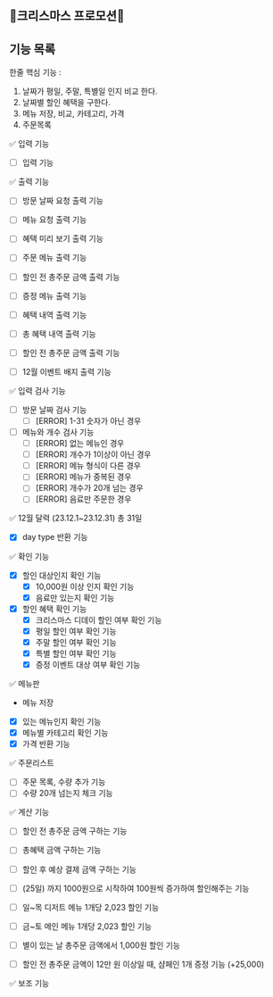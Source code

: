 ## 🎄크리스마스 프로모션🎁

## 기능 목록

한줄 핵심 기능 :

1. 날짜가 평일, 주말, 특별일 인지 비교 한다.
2. 날짜별 할인 혜택을 구한다.
3. 메뉴 저장, 비교, 카테고리, 가격
4. 주문목록

✅ 입력 기능

- [ ] 입력 기능

✅ 출력 기능

- [ ] 방문 날짜 요청 출력 기능
- [ ] 메뉴 요청 출력 기능

- [ ] 혜택 미리 보기 출력 기능

- [ ] 주문 메뉴 출력 기능
- [ ] 할인 전 총주문 금액 출력 기능
- [ ] 증정 메뉴 출력 기능
- [ ] 혜택 내역 출력 기능
- [ ] 총 혜택 내역 출력 기능
- [ ] 할인 전 총주문 금액 출력 기능
- [ ] 12월 이벤트 배지 출력 기능

✅ 입력 검사 기능

- [ ] 방문 날짜 검사 기능
    - [ ] [ERROR] 1-31 숫자가 아닌 경우
- [ ] 메뉴와 개수 검사 기능
    - [ ] [ERROR] 없는 메뉴인 경우
    - [ ] [ERROR] 개수가 1이상이 아닌 경우
    - [ ] [ERROR] 메뉴 형식이 다른 경우
    - [ ] [ERROR] 메뉴가 중복된 경우
    - [ ] [ERROR] 개수가 20개 넘는 경우
    - [ ] [ERROR] 음료만 주문한 경우

✅ 12월 달력 (23.12.1~23.12.31) 총 31일

- [x] day type 반환 기능

✅ 확인 기능

- [x] 할인 대상인지 확인 기능
    - [X] 10,000원 이상 인지 확인 기능
    - [x] 음료만 있는지 확인 기능
- [x] 할인 혜택 확인 기능
    - [x] 크리스마스 디데이 할인 여부 확인 기능
    - [x] 평일 할인 여부 확인 기능
    - [x] 주말 할인 여부 확인 기능
    - [X] 특별 할인 여부 확인 기능
    - [x] 증정 이벤트 대상 여부 확인 기능

✅ 메뉴판

- 메뉴 저장
- [x] 있는 메뉴인지 확인 기능
- [x] 메뉴별 카테고리 확인 기능
- [x] 가격 반환 기능

✅ 주문리스트

- [ ] 주문 목록, 수량 추가 기능
- [ ] 수량 20개 넘는지 체크 기능

✅ 계산 기능

- [ ] 할인 전 총주문 금액 구하는 기능
- [ ] 총혜택 금액 구하는 기능
- [ ] 할인 후 예상 결제 금액 구하는 기능

- [ ] (25일) 까지 1000원으로 시작하여 100원씩 증가하여 할인해주는 기능
- [ ] 일~목 디저트 메뉴 1개당 2,023 할인 기능
- [ ] 금~토 메인 메뉴 1개당 2,023 할인 기능
- [ ] 별이 있는 날 총주문 금액에서 1,000원 할인 기능
- [ ] 할인 전 총주문 금액이 12만 원 이상일 때, 샴페인 1개 증정 기능 (+25,000)

✅ 보조 기능

